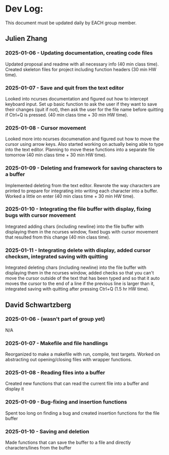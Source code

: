 # Dev Log:

This document must be updated daily by EACH group member.

## Julien Zhang

### 2025-01-06 - Updating documentation, creating code files
Updated proposal and readme with all necessary info (40 min class time). Created skeleton files for project including function headers (30 min HW time).

### 2025-01-07 - Save and quit from the text editor
Looked into ncurses documentation and figured out how to intercept keyboard input. Set up basic function to ask the user if they want to save their changes (quit if not), then ask the user for the file name before quitting if Ctrl+Q is pressed. (40 min class time + 30 min HW time).

### 2025-01-08 - Cursor movement
Looked more into ncurses documenation and figured out how to move the cursor using arrow keys. Also started working on actually being able to type into the text editor. Planning to move these functions into a separate file tomorrow (40 min class time + 30 min HW time).

### 2025-01-09 - Deleting and framework for saving characters to a buffer
Implemented deleting from the text editor. Rewrote the way characters are printed to prepare for integrating into writing each character into a buffer. Worked a little on enter (40 min class time + 30 min HW time).

### 2025-01-10 - Integrating the file buffer with display, fixing bugs with cursor movement
Integrated adding chars (including newline) into the file buffer with displaying them in the ncurses window, fixed bugs with cursor movement that resulted from this change (40 min class time).

### 2025-01-11 - Integrating delete with display, added cursor checksm, integrated saving with quitting
Integrated deleting chars (including newline) into the file buffer with displaying them in the ncurses window, added checks so that you can't move the cursor outside of the text that has been typed and so that it auto moves the cursor to the end of a line if the previous line is larger than it, integrated saving with quitting after pressing Ctrl+Q (1.5 hr HW time).



## David Schwartzberg

### 2025-01-06 - (wasn't part of group yet)
N/A

### 2025-01-07 - Makefile and file handlings
Reorganized to make a makefile with run, compile, test targets. Worked on abstracting out opening/closing files with wrapper functions.

### 2025-01-08 - Reading files into a buffer
Created new functions that can read the current file into a buffer and display it

### 2025-01-09 - Bug-fixing and insertion functions
Spent too long on finding a bug and created insertion functions for the file buffer

### 2025-01-10 - Saving and deletion
Made functions that can save the buffer to a file and directly characters/lines from the buffer
